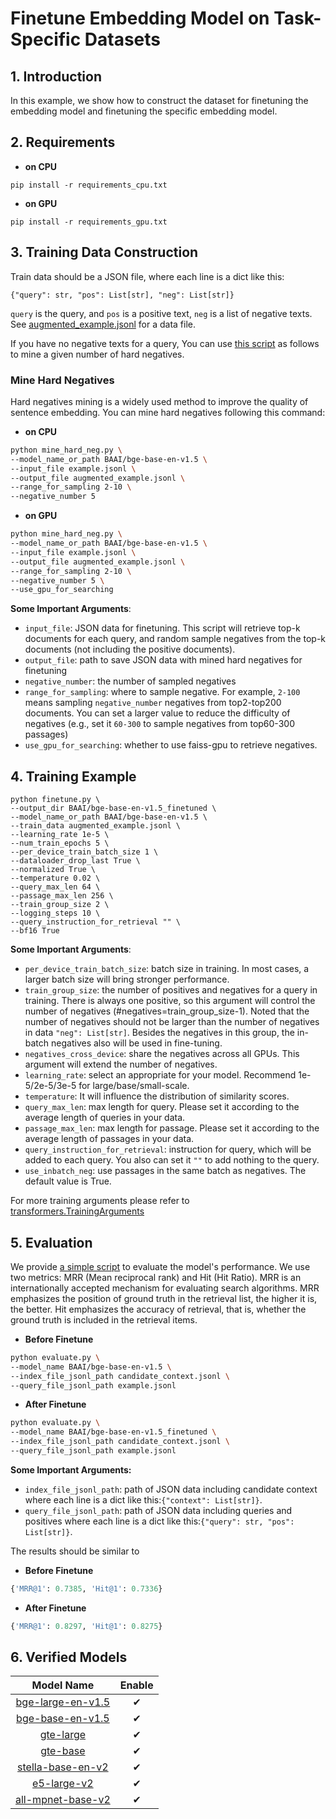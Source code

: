 # Finetune Embedding Model on Task-Specific Datasets

## 1. Introduction
In this example, we show how to construct the dataset for finetuning the embedding model and finetuning the specific embedding model.

## 2. Requirements
* **on CPU**
```
pip install -r requirements_cpu.txt
```

* **on GPU**
```
pip install -r requirements_gpu.txt
```
 

## 3. Training Data Construction
Train data should be a JSON file, where each line is a dict like this:

```
{"query": str, "pos": List[str], "neg": List[str]}
```

`query` is the query, and `pos` is a positive text, `neg` is a list of negative texts.
See [augmented_example.jsonl](https://github.com/intel/intel-extension-for-transformers/blob/master/intel_extension_for_transformers/neural_chat/tools/embedding_finetune/augmented_example.jsonl) for a data file.

If you have no negative texts for a query, You can use [this script](https://github.com/intel/intel-extension-for-transformers/blob/master/intel_extension_for_transformers/neural_chat/tools/embedding_finetune/mine_hard_neg.py) as follows to mine a given number of hard negatives.

### Mine Hard Negatives

Hard negatives mining is a widely used method to improve the quality of sentence embedding. 
You can mine hard negatives following this command:
* **on CPU**
```bash
python mine_hard_neg.py \
--model_name_or_path BAAI/bge-base-en-v1.5 \
--input_file example.jsonl \
--output_file augmented_example.jsonl \
--range_for_sampling 2-10 \
--negative_number 5
```
* **on GPU**
```bash
python mine_hard_neg.py \
--model_name_or_path BAAI/bge-base-en-v1.5 \
--input_file example.jsonl \
--output_file augmented_example.jsonl \
--range_for_sampling 2-10 \
--negative_number 5 \
--use_gpu_for_searching 
```

**Some Important Arguments**:
- `input_file`: JSON data for finetuning. This script will retrieve top-k documents for each query, 
and random sample negatives from the top-k documents (not including the positive documents).
- `output_file`: path to save JSON data with mined hard negatives for finetuning
- `negative_number`: the number of sampled negatives 
- `range_for_sampling`: where to sample negative. For example, `2-100` means sampling `negative_number` negatives from top2-top200 documents. You can set a larger value to reduce the difficulty of negatives (e.g., set it `60-300` to sample negatives from top60-300 passages)
- `use_gpu_for_searching`: whether to use faiss-gpu to retrieve negatives.


## 4. Training Example
```
python finetune.py \
--output_dir BAAI/bge-base-en-v1.5_finetuned \
--model_name_or_path BAAI/bge-base-en-v1.5 \
--train_data augmented_example.jsonl \
--learning_rate 1e-5 \
--num_train_epochs 5 \
--per_device_train_batch_size 1 \
--dataloader_drop_last True \
--normalized True \
--temperature 0.02 \
--query_max_len 64 \
--passage_max_len 256 \
--train_group_size 2 \
--logging_steps 10 \
--query_instruction_for_retrieval "" \
--bf16 True
```

**Some Important Arguments**:
- `per_device_train_batch_size`: batch size in training. In most cases, a larger batch size will bring stronger performance. 
- `train_group_size`: the number of positives and negatives for a query in training.
There is always one positive, so this argument will control the number of negatives (#negatives=train_group_size-1).
Noted that the number of negatives should not be larger than the number of negatives in data `"neg": List[str]`.
Besides the negatives in this group, the in-batch negatives also will be used in fine-tuning.
- `negatives_cross_device`: share the negatives across all GPUs. This argument will extend the number of negatives.
- `learning_rate`: select an appropriate for your model. Recommend 1e-5/2e-5/3e-5 for large/base/small-scale. 
- `temperature`: It will influence the distribution of similarity scores.
- `query_max_len`: max length for query. Please set it according to the average length of queries in your data.
- `passage_max_len`: max length for passage. Please set it according to the average length of passages in your data.
- `query_instruction_for_retrieval`: instruction for query, which will be added to each query. You also can set it `""` to add nothing to the query.
- `use_inbatch_neg`: use passages in the same batch as negatives. The default value is True. 

For more training arguments please refer to [transformers.TrainingArguments](https://huggingface.co/docs/transformers/main_classes/trainer#transformers.TrainingArguments)


## 5. Evaluation
We provide [a simple script](https://github.com/intel/intel-extension-for-transformers/blob/master/intel_extension_for_transformers/neural_chat/tools/embedding_finetune/evaluate.py) to evaluate the model's performance. We use two metrics: MRR (Mean reciprocal rank) and Hit (Hit Ratio). MRR is an internationally accepted mechanism for evaluating search algorithms. MRR emphasizes the position of ground truth in the retrieval list, the higher it is, the better. Hit emphasizes the accuracy of retrieval, that is, whether the ground truth is included in the retrieval items.

* **Before Finetune**
```bash
python evaluate.py \
--model_name BAAI/bge-base-en-v1.5 \
--index_file_jsonl_path candidate_context.jsonl \
--query_file_jsonl_path example.jsonl
```
* **After Finetune**
```bash
python evaluate.py \
--model_name BAAI/bge-base-en-v1.5_finetuned \
--index_file_jsonl_path candidate_context.jsonl \
--query_file_jsonl_path example.jsonl
```
**Some Important Arguments:**
- `index_file_jsonl_path`: path of JSON data including candidate context where each line is a dict like this:```{"context": List[str]}```.
- `query_file_jsonl_path`: path of JSON data including queries and positives where each line is a dict like this:```{"query": str, "pos": List[str]}```.

The results should be similar to
* **Before Finetune**
```python
{'MRR@1': 0.7385, 'Hit@1': 0.7336}
```
* **After Finetune**
```python
{'MRR@1': 0.8297, 'Hit@1': 0.8275}
```
## 6. Verified Models
|  Model Name   | Enable  |
|  :----:  | :----:  |
| [bge-large-en-v1.5](https://huggingface.co/BAAI/bge-large-en-v1.5)  | ✔ |
| [bge-base-en-v1.5](https://huggingface.co/BAAI/bge-base-en-v1.5)  | ✔ |
| [gte-large](https://huggingface.co/thenlper/gte-large)  | ✔ |
| [gte-base](https://huggingface.co/thenlper/gte-base)  | ✔ |
| [stella-base-en-v2](https://huggingface.co/infgrad/stella-base-en-v2)  | ✔ |
| [e5-large-v2](https://huggingface.co/intfloat/e5-large-v2)  | ✔ |
| [all-mpnet-base-v2](https://huggingface.co/sentence-transformers/all-mpnet-base-v2)  | ✔ |
